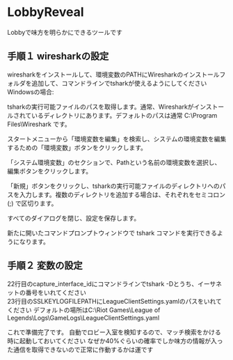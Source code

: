 # LobbyReveal
Lobbyで味方を明らかにできるツールです    
## 手順１ wiresharkの設定    
wiresharkをインストールして、環境変数のPATHにWiresharkのインストールフォルダを追加して、コマンドラインでtsharkが使えるようにしてください      
Windowsの場合:   

tsharkの実行可能ファイルのパスを取得します。通常、Wiresharkがインストールされているディレクトリにあります。デフォルトのパスは通常 C:\Program Files\Wireshark です。

スタートメニューから「環境変数を編集」を検索し、システムの環境変数を編集するための「環境変数」ボタンをクリックします。

「システム環境変数」のセクションで、Pathという名前の環境変数を選択し、編集ボタンをクリックします。

「新規」ボタンをクリックし、tsharkの実行可能ファイルのディレクトリへのパスを入力します。複数のディレクトリを追加する場合は、それぞれをセミコロン (;) で区切ります。

すべてのダイアログを閉じ、設定を保存します。

新たに開いたコマンドプロンプトウィンドウで tshark コマンドを実行できるようになります。

## 手順２ 変数の設定     
22行目のcapture_interface_idにコマンドラインでtshark -Dとうち、イーサネットの番号をいれてください     
23行目のSSLKEYLOGFILEPATHにLeagueClientSettings.yamlのパスをいれてください  デフォルトの場所はC:\Riot Games\League of Legends\Logs\GameLogs\LeagueClientSettings.yaml    

これで準備完了です。
自動でロビー入室を検知するので、マッチ検索をかける時に起動しておいてください
なぜか40%ぐらいの確率でしか味方の情報が入った通信を取得できないので正常に作動するかは運です
